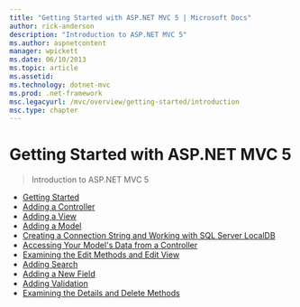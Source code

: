 ```yaml
---
title: "Getting Started with ASP.NET MVC 5 | Microsoft Docs"
author: rick-anderson
description: "Introduction to ASP.NET MVC 5"
ms.author: aspnetcontent
manager: wpickett
ms.date: 06/10/2013
ms.topic: article
ms.assetid: 
ms.technology: dotnet-mvc
ms.prod: .net-framework
msc.legacyurl: /mvc/overview/getting-started/introduction
msc.type: chapter
---
```

Getting Started with ASP.NET MVC 5
====================
> Introduction to ASP.NET MVC 5


- [Getting Started](getting-started.md)
- [Adding a Controller](adding-a-controller.md)
- [Adding a View](adding-a-view.md)
- [Adding a Model](adding-a-model.md)
- [Creating a Connection String and Working with SQL Server LocalDB](creating-a-connection-string.md)
- [Accessing Your Model's Data from a Controller](accessing-your-models-data-from-a-controller.md)
- [Examining the Edit Methods and Edit View](examining-the-edit-methods-and-edit-view.md)
- [Adding Search](adding-search.md)
- [Adding a New Field](adding-a-new-field.md)
- [Adding Validation](adding-validation.md)
- [Examining the Details and Delete Methods](examining-the-details-and-delete-methods.md)